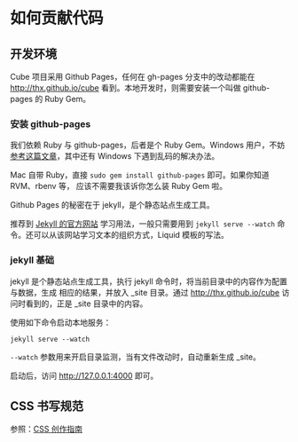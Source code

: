 # 如何贡献代码

## 开发环境

Cube 项目采用 Github Pages，任何在 gh-pages 分支中的改动都能在
<http://thx.github.io/cube> 看到。本地开发时，则需要安装一个叫做 github-pages 的
Ruby Gem。

### 安装 github-pages

我们依赖 Ruby 与 github-pages，后者是个 Ruby Gem。Windows 用户，不妨
[参考这篇文章](http://stormtea123.github.io/jekyll-window7.av/)，其中还有 Windows
下遇到乱码的解决办法。

Mac 自带 Ruby，直接 `sudo gem install github-pages` 即可。如果你知道 RVM、rbenv 等，
应该不需要我该诉你怎么装 Ruby Gem 啦。

Github Pages 的秘密在于 jekyll，是个静态站点生成工具。

推荐到 [Jekyll 的官方网站](http://jekyllrb.com/) 学习用法，一般只需要用到
`jekyll serve --watch` 命令。还可以从该网站学习文本的组织方式，Liquid 模板的写法。

### jekyll 基础

jekyll 是个静态站点生成工具，执行 jekyll 命令时，将当前目录中的内容作为配置与数据，生成
相应的结果，并放入 _site 目录。通过 <http://thx.github.io/cube> 访问时看到的，正是
_site 目录中的内容。

使用如下命令启动本地服务：

    jekyll serve --watch

`--watch` 参数用来开启目录监测，当有文件改动时，自动重新生成 _site。

启动后，访问 <http://127.0.0.1:4000> 即可。

## CSS 书写规范

参照：[CSS 创作指南](https://github.com/yisibl/css-creating)
